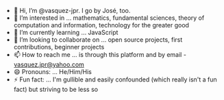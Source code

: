 - 👋 Hi, I’m @vasquez-jpr. I go by José, too.
- 👀 I’m interested in ... mathematics, fundamental sciences, theory of computation and information, technology for the greater good
- 🌱 I’m currently learning ... JavaScript
- 💞️ I’m looking to collaborate on ... open source projects, first contributions, beginner projects
- 📫 How to reach me ... is through this platform and by email - vasquez.jpr@yahoo.com
- 😄 Pronouns: ... He/Him/His
- ⚡ Fun fact: ... I'm gullible and easily confounded (which really isn't a fun fact) but striving to be less so

<!---
vasquez-jpr/vasquez-jpr is a ✨ special ✨ repository because its `README.md` (this file) appears on your GitHub profile.
You can click the Preview link to take a look at your changes.
--->

